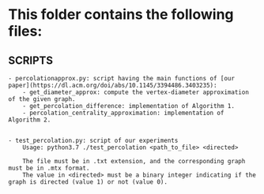 # This folder contains the following files:

## SCRIPTS

    - percolationapprox.py: script having the main functions of [our paper](https://dl.acm.org/doi/abs/10.1145/3394486.3403235): 
        - get_diameter_approx: compute the vertex-diameter approximation of the given graph.
        - get_percolation_difference: implementation of Algorithm 1.
        - percolation_centrality_approximation: implementation of Algorithm 2.


    - test_percolation.py: script of our experiments
        Usage: python3.7 ./test_percolation <path_to_file> <directed>
        
        The file must be in .txt extension, and the corresponding graph must be in .mtx format.
        The value in <directed> must be a binary integer indicating if the graph is directed (value 1) or not (value 0).
        
